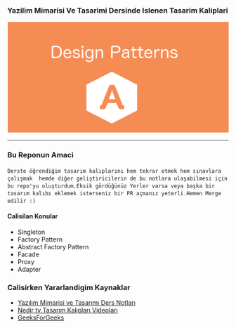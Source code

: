 ### Yazilim Mimarisi Ve Tasarimi Dersinde Islenen Tasarim Kaliplari  

![DesignPatternNotları](/img/DesignPatterns.png)
<hr>

### Bu Reponun Amaci
```Derste öğrendiğim tasarım kalıplarını hem tekrar etmek hem sınavlara çalışmak  hemde diğer geliştiricilerin de bu notlara ulaşabilmesi için bu repo'yu oluşturdum.Eksik gördüğünüz Yerler varsa veya başka bir tasarım kalıbı eklemek isterseniz bir PR açmanız yeterli.Hemen Merge edilir :) ```

#### Calisilan Konular
- Singleton 
- Factory Pattern
- Abstract Factory Pattern
- Facade
- Proxy
- Adapter

### Calisirken Yararlandigim Kaynaklar
- [Yazılım Mimarisi ve Tasarımı Ders Notları]()<br>
- [Nedir tv Tasarım Kalıpları Videoları](https://www.youtube.com/playlist?list=PLTzpV7jb-qW_Hhqh4J7NH7vONiR0CmoH6)
- [GeeksForGeeks](https://www.geeksforgeeks.org/)<br>
